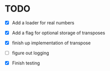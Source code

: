 # TODO

-[X] Add a loader for real numbers

-[X] Add a flag for optional storage of transposes

-[X] finish up implementation of transpose

-[ ] figure out logging 

-[X] Finish testing

